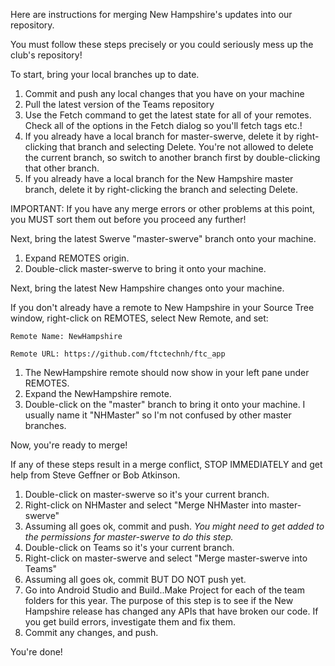 Here are instructions for merging New Hampshire's updates into our repository.

You must follow these steps precisely or you could seriously mess up the club's repository!

To start, bring your local branches up to date.
1. Commit and push any local changes that you have on your machine
2. Pull the latest version of the Teams repository
3. Use the Fetch command to get the latest state for all of your remotes. Check all of the options in the Fetch dialog so you'll fetch tags etc.!
4. If you already have a local branch for master-swerve, delete it by right-clicking that branch and selecting Delete. You're not allowed to delete the current branch, so switch to another branch first by double-clicking that other branch.
5. If you already have a local branch for the New Hampshire master branch, delete it by right-clicking the branch and selecting Delete. 

IMPORTANT: If you have any merge errors or other problems at this point, you MUST sort them out before you proceed any further!


Next, bring the latest Swerve "master-swerve" branch onto your machine.
1. Expand REMOTES origin.
2. Double-click master-swerve to bring it onto your machine. 


Next, bring the latest New Hampshire changes onto your machine.

If you don't already have a remote to New Hampshire in your Source Tree window, right-click on REMOTES, select New Remote, and set:

    Remote Name: NewHampshire

    Remote URL: https://github.com/ftctechnh/ftc_app

1. The NewHampshire remote should now show in your left pane under REMOTES.
2. Expand the NewHampshire remote.
3. Double-click on the "master" branch to bring it onto your machine. I usually name it "NHMaster" so I'm not confused by other master branches.

Now, you're ready to merge!

If any of these steps result in a merge conflict, STOP IMMEDIATELY and get help from Steve Geffner or Bob Atkinson. 

1. Double-click on master-swerve so it's your current branch.
2. Right-click on NHMaster and select "Merge NHMaster into master-swerve"
3. Assuming all goes ok, commit and push. *You might need to get added to the permissions for master-swerve to do this step.*
4. Double-click on Teams so it's your current branch.
5. Right-click on master-swerve and select "Merge master-swerve into Teams"
6. Assuming all goes ok, commit BUT DO NOT push yet.
7. Go into Android Studio and Build..Make Project for each of the team folders for this year. The purpose of this step is to see if the New Hampshire release has changed any APIs that have broken our code. If you get build errors, investigate them and fix them.
8. Commit any changes, and push.

You're done!





